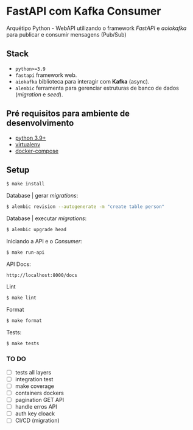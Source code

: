 # FastAPI com Kafka Consumer

Arquétipo Python -  WebAPI utilizando o framework _FastAPI_ e _aoiokafka_ para publicar e consumir mensagens (Pub/Sub) 

## Stack

- `python>=3.9` 
- `fastapi` framework web.
- `aiokafka` biblioteca para interagir com **Kafka** (async).
- `alembic` ferramenta para gerenciar estruturas de banco de dados (_migration_ e _seed_).

## Pré requisitos para ambiente de desenvolvimento
- [python 3.9+](https://www.python.org/downloads/release/python-3914/) 
- [virtualenv](https://virtualenv.pypa.io/en/latest/installation.html)
- [docker-compose](https://docs.docker.com/compose/install/)

## Setup

```bash
$ make install
```
Database | gerar _migrations_:
```bash
$ alembic revision --autogenerate -m "create table person"
```

Database | executar _migrations_:
```bash
$ alembic upgrade head
```

Iniciando a API e o _Consumer_:

```bash
$ make run-api
``` 

API Docs:
```
http://localhost:8000/docs
```

Lint
```bash
$ make lint
```

Format
```bash
$ make format
```

Tests:
```bash
$ make tests
``` 

### TO DO
- [ ] tests all layers
- [ ] integration test
- [ ] make coverage
- [ ] containers dockers
- [ ] pagination GET API
- [ ] handle erros API
- [ ] auth key cloack
- [ ] CI/CD (migration)